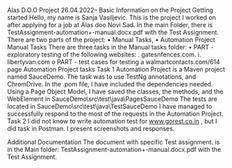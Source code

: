 Alas D.O.O Project 26.04.2022– 
Basic Information on the Project
Getting started
Hello, my name is Sanja Vasiljevic. This is the project I worked on after applying for a job at Alas doo Novi Sad.
In the main Folder, there is TestAssignment-automation+-manual.docx.pdf with the Test Assignment.
There are two parts of the project:
•	Manual Tasks,
•	Automation Project
Manual Tasks
There are three tasks in the Manual tasks folder:
•	PART - exploratory testing of the following websites:
 .	gatesnfences.com.
i.	libertyvan.com
o	PART - test cases for testing a walmartcontacts.com/614 page
Automation Project tasks
Task 1
Automation Project is a Maven project named SauceDemo. The task was to use TestNg annotations, and ChromDrive. In the .pom file, I have included the dependencies needed.
Using a Page Object Model, I have saved the classes, the methods, and the WebElement in SauceDemo\src\test\java\PagesSauceDemo
The tests are located in SauceDemo\src\test\java\TestSauceDemo
I have managed to successfully respond to the most of the requests in the Automation Project.
Task 2
I did not know to write automation test for www.gorest.co.in , but I did task in Postman.
I present screenshots and responses.

Additional Documentation
The document with specific Test assignment. is in the Main folder:
TestAssignment-automation+-manual.docx.pdf with the Test Assignment.
